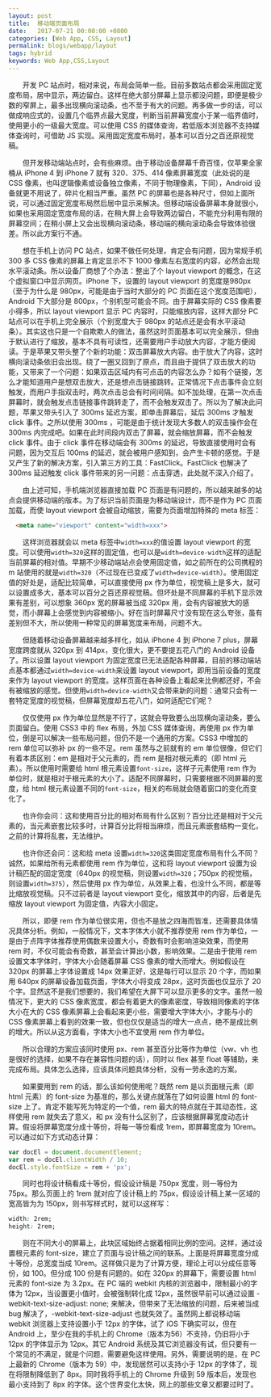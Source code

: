 ```yaml
---
layout: post
title:  移动端页面布局
date:   2017-07-21 00:00:00 +0800
categories: [Web App, CSS, Layout]
permalink: blogs/webapp/layout
tags: hybrid
keywords: Web App,CSS,Layout
---
```


　　开发 PC 站点时，相对来说，布局会简单一些。目前多数站点都会采用固定宽度布局，居中显示，两边留白。这样在绝大部分屏幕上显示都没问题，即便是极少数的窄屏上，最多出现横向滚动条，也不至于有大的问题。再多做一步的话，可以做成响应式的，设置几个临界点最大宽度，判断当前屏幕宽度小于某一临界值时，使用更小的一级最大宽度。可以使用 CSS 的媒体查询，若低版本浏览器不支持媒体查询时，可借助 JS 实现。采用固定宽度布局时，基本可以百分之百还原视觉稿。

　　但开发移动端站点时，会有些麻烦。由于移动设备屏幕千奇百怪，仅苹果全家桶从 iPhone 4 到 iPhone 7 就有 320、375、414 像素屏幕宽度（此处说的是 CSS 像素，也叫逻辑像素或设备独立像素，不同于物理像素，下同），Android 设备就更不用说了，碎片化相当严重。虽然 PC 的屏幕也是各种尺寸，但如上面所说，可以通过固定宽度布局然后居中显示来解决。但移动端设备屏幕本身就很小，如果也采用固定宽度布局的话，在稍大屏上会导致两边留白，不能充分利用有限的屏幕空间；在稍小屏上又会出现横向滚动条，移动端的横向滚动条会导致体验很差。所以此方案行不通。

　　想在手机上访问 PC 站点，如果不做任何处理，肯定会有问题，因为常规手机 300 多 CSS 像素的屏幕上肯定显示不下 1000 像素左右宽度的内容，必然会出现水平滚动条。所以设备厂商想了个办法：整出了个 layout viewport 的概念，在这个虚拟窗口中显示网页。iPhone 下，设置的 layout viewport 的宽度是980px（至于为什么是 980px，可能是由于当时大部分的 PC 页面在这个宽度范围吧），Android 下大部分是 800px，个别机型可能会不同。由于屏幕实际的 CSS 像素要小得多，所以 layout viewport 显示 PC 内容时，只能缩放内容，这样大部分 PC 站点可以在手机上完全展示（个别宽度大于 980px 的站点还是会有水平滚动条）。其实这也只是一个自欺欺人的做法，虽然这时页面基本可以完全展示，但由于默认进行了缩放，基本不具有可读性，还需要用户手动放大内容，才能方便阅读。于是苹果又带头整了个新的功能：双击屏幕放大内容。由于放大了内容，这时横向滚动条依旧会出现。绕了一圈又回到了原点，而且由于提供了双击放大的功能，又带来了一个问题：如果双击区域内有可点击的内容怎么办？如有个链接，怎么才能知道用户是想双击放大，还是想点击链接跳转。正常情况下点击事件会立刻触发，而用户手指双击时，两次点击总会有时间间隔。如不加处理，在第一次点击屏幕时，就会触发点击链接事件跳转走了，而不会触发双击了。所以为了解决此问题，苹果又带头引入了 300ms 延迟方案，即单击屏幕后，延后 300ms 才触发 click 事件。之所以使用 300ms ，可能是由于统计发现大多数人的双击操作会在 300ms 内完成吧。如果在此时间段内双击了屏幕，就会缩放屏幕，而不会触发 click 事件。由于 click 事件在移动端会有 300ms 的延迟，导致直接使用时会有问题，因为交互后 100ms 的延迟，就会被用户感知到，会产生卡顿的感觉。于是又产生了新的解决方案，引入第三方的工具：FastClick。FastClick 也解决了 300ms 延迟触发 click 事件带来的另一问题：点击穿透，此处就不深入介绍了。

　　由上述可知，手机端浏览器直接加载 PC 页面是有问题的，所以越来越多的站点会提供移动端的版本。为了标识当前页面是为移动端设计，而不是作为 PC 页面加载，而使 layout viewport 会被自动缩放，需要为页面增加特殊的 meta 标签：

``` html
  <meta name="viewport" content="width=xxx">
```

　　这样浏览器就会以 meta 标签中`width=xxx`的值设置 layout viewport 的宽度。可以使用`width=320`这样的固定值，也可以是`width=device-width`这样的适配当前屏幕的相对值。早期不少移动端站点会使用固定值，如之前所在的公司携程的 m 站使用的就是`width=320`（不过现在已变成了`width=device-width`）。使用固定值的好处是，适配比较简单，可以直接使用 px 作为单位，视觉稿上是多大，就可以设置成多大，基本可以百分之百还原视觉稿。但坏处是不同屏幕的手机下显示效果有差别，可以想象 360px 宽的屏幕被当成 320px 用，会有内容被放大的感觉，而小屏幕上会感觉到内容被缩小。好在当时屏幕尺寸没有现在这么夸张，虽有差别但不大，所以使用一种常见的屏幕宽度来布局，问题不大。

　　但随着移动设备屏幕越来越多样化，如从 iPhone 4 到 iPhone 7 plus，屏幕宽度跨度就从 320px 到 414px，变化很大，更不要提五花八门的 Android 设备了。所以设置 layout viewport 为固定宽度已无法适配各种屏幕，目前的移动端站点基本都通过`width=device-width`来设置 layout viewport，即用当前设备的宽度来作为 layout viewport 的宽度。这样页面在各种设备上看起来比例都还好，不会有被缩放的感觉。但使用`width=device-width`又会带来新的问题：通常只会有一套特定宽度的视觉稿，但屏幕宽度却五花八门，如何适配它们呢？

　　仅仅使用 px 作为单位显然是不行了，这就会导致要么出现横向滚动条，要么页面留白。使用 CSS3 中的 flex 布局，外加 CSS 媒体查询，再使用 px 作为单位，倒是可以解决一些布局问题，但仍不是一个通用的方案。CSS3 中增加的 rem 单位可以弥补 px 的一些不足。rem 虽然与之前就有的 em 单位很像，但它们有着本质区别：em 是相对于父元素的，而 rem 是相对根元素的（即 html 元素）。所以使用时需要给 html 根元素设置`font-size`，这样子元素使用 rem 作为单位时，就是相对于根元素的大小了。适配不同屏幕时，只需要根据不同屏幕的宽度，给 html 根元素设置不同的`font-size`，相关的布局就会随着窗口的变化而变化了。

　　也许你会问：这和使用百分比的相对布局有什么区别？百分比还是相对于父元素的，当元素嵌套比较多时，计算百分比将相当麻烦，而且元素嵌套结构一变化，之前的计算将乱套，无法维护。

　　也许你还会问：这和给 meta 设置`width=320`这类固定宽度布局有什么不同？诚然，如果给所有元素都使用 rem 作为单位，这和将 layout viewport 设置为设计稿匹配的固定宽度（640px 的视觉稿，则设置`width=320`；750px 的视觉稿，则设置`width=375`），然后使用 px 作为单位，从效果上看，也没什么不同，都是等比缩放视觉稿。只不过前者是 layout viewport 变化，缩放其中的内容，后者是先缩放 layout viewport 为固定值，内容大小固定。

　　所以，即便 rem 作为单位很实用，但也不是放之四海而皆准，还需要具体情况具体分析。例如，一般情况下，文本字体大小就不推荐使用 rem 作为单位，一是由于点阵字体推荐使用偶数来设置大小，奇数有时会影响渲染效果，而使用 rem 时，不仅可能会有奇数，甚至会计算出小数，影响效果。二是由于使用 rem 设置文本字体时，字体大小会随着屏幕 CSS 像素的增大而增大。例如假设在 320px 的屏幕上字体设置成 14px 效果正好，这是每行可以显示 20 个字，而如果用 640px 的屏幕设备加载页面，字体大小将变成 28px，这时页面也仅显示了 20 个字。显然这不是我们想要的，我们希望在大屏下可以显示更多的文字。虽然一般情况下，更大的 CSS 像素宽度，都会有着更大的像素密度，导致相同像素的字体大小在大的 CSS 像素屏幕上会看起来更小些，需要增大字体大小，才能与小的 CSS 像素屏幕上看到的效果一致，但也仅仅是适当的增大一点点，绝不是成比例的增大。所以从这方面看，字体大小也不宜使用 rem 作为单位。

　　所以合理的方案应该同时使用 px、rem 甚至百分比等作为单位（vw、vh 也是很好的选择，如果不存在兼容性问题的话），同时以 flex 甚至 float 等辅助，来完成布局。具体怎么选择，应该具体问题具体分析，没有一劳永逸的方案。

　　如果要用到 rem 的话，那么该如何使用呢？既然 rem 是以页面根元素（即 html 元素）的 font-size 为基准的，那么关键点就落在了如何设置 html 的 font-size 上了。肯定不能写死为特定的一个值，rem 最大的特点就在于其动态性，这样使用 rem 就失去了意义，和 px 没有什么区别了，应该根据屏幕宽度动态计算。假设将屏幕宽度分成十等份，将每一等份看成 1rem，即屏幕宽度为 10rem。可以通过如下方式动态计算：

``` javascript
var docEl = document.documentElement;
var rem = docEl.clientWidth / 10;
docEl.style.fontSize = rem + 'px';
```

　　同时也将设计稿看成十等份，假设设计稿是 750px 宽度，则一等份为 75px。那么页面上的 1rem 就对应了设计稿上的 75px，假设设计稿上某一区域的宽高皆为为 150px，则书写样式时，就可以这样写：

``` css
width: 2rem;
height: 2rem;
```

　　则在不同大小的屏幕上，此块区域始终占据着相同比例的空间。这样，通过设置根元素的 font-size，建立了页面与设计稿之间的联系。上面是将屏幕宽度分成十等份，总宽度当成 10rem。这样做只是为了计算方便，理论上可以分成任意等份，如 100。但分成 100 份是有问题的。如在 320px 的屏幕下，需要设置 html 元素的 font-size 为 3.2px。在 PC 端的 webkit 内核的浏览器中，限制最小的字体为 12px，当设置更小值时，会被强制转化成 12px，虽然很早前可以通过设置 -webkit-text-size-adjust: none; 来解决，但带来了无法缩放的问题，后来被当成 bug 解决了，-webkit-text-size-adjust 也就失效了。虽然网上都说移动端 webkit 浏览器上支持设置小于 12px 的字体，试了 iOS 下确实可以，但在 Android 上，至少在我的手机上的 Chrome（版本为56）不支持，仍旧将小于 12px 的字体显示为 12px。其它 Android 系统及其它浏览器没有试，但只要有一个常见的不满足，就是个问题，需要避免这样使用。另外，需要说明的是，在 PC 上最新的 Chrome（版本为 59）中，发现居然可以支持小于 12px 的字体了，现在将限制降低到了 8px。同时我将手机上的 Chrome 升级到 59 版本后，发现也最小支持到了 8px 的字体。这个世界变化太快，网上的那些文章又都要过时了。

　　